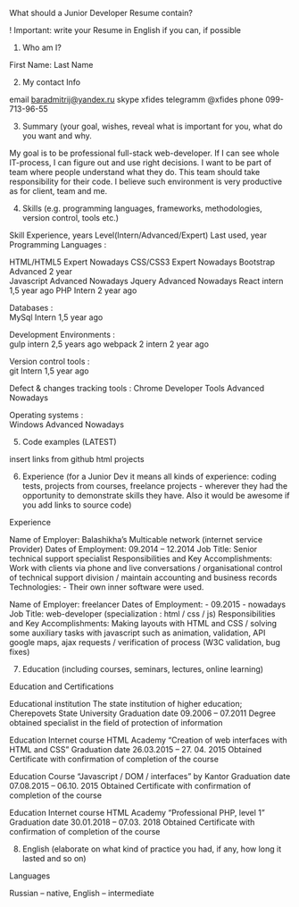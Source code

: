 What should a Junior Developer Resume contain?

! Important: write your Resume in English if you can, if possible

1. Who am I?

First Name: 
Last Name 


2. My contact Info 

email   baradmitrij@yandex.ru
skype         xfides
telegramm     @xfides
phone         099-713-96-55


3. Summary (your goal, wishes, reveal what is important for you, what do you want and why.


My goal is to be professional full-stack web-developer. If I can see whole IT-process, I can figure out and   use right decisions. I want to be part of team where people understand what they do. This team should take responsibility for their code. I believe such environment is very productive as for client, team and me. 


4. Skills (e.g. programming languages, frameworks, methodologies, version control, tools etc.)



Skill	Experience, years	Level(Intern/Advanced/Expert)	Last used, year
Programming Languages :	
  
  HTML/HTML5	Expert	Nowadays
	CSS/CSS3	Expert	Nowadays
	Bootstrap	Advanced	2 year	
	Javascript	Advanced	Nowadays
	Jquery	Advanced	Nowadays
	React	intern	1,5 year ago
	PHP	Intern	2 year ago
	
			
  Databases :	
  MySql	Intern	1,5 year ago
	
			
  Development Environments :	
  gulp	intern	2,5 years ago
	webpack 2	intern	2 year ago
			
  Version control tools :	
  git	Intern	1,5 year ago
			
  Defect & changes tracking tools :	
  Chrome Developer Tools	Advanced	Nowadays
			
  Operating systems :	
  Windows	Advanced	Nowadays
			


5. Code examples (LATEST)


insert links from github html projects

6. Experience (for a Junior Dev it means all kinds of experience: 
coding tests, projects from courses, freelance projects - wherever they 
had the opportunity to demonstrate skills they have. Also it would be 
awesome if you add links to source code)

 Experience 

Name of Employer: Balashikha’s  Multicable network (internet service Provider)
Dates of Employment: 09.2014 – 12.2014
Job Title: Senior technical support specialist
Responsibilities and Key Accomplishments:
Work with clients via phone and live conversations / organisational control of
 technical support division / maintain accounting and business records
Technologies: - Their own inner software were used.

Name of Employer: freelancer 
Dates of Employment: - 09.2015 - nowadays
Job Title: web-developer (specialization : html / css / js)
Responsibilities and Key Accomplishments: 
Making layouts with HTML and CSS /  solving some auxiliary tasks with javascript
 such as animation, validation, API google maps, ajax requests  /  verification 
 of process (W3C validation, bug fixes)





7. Education (including courses, seminars, lectures, online learning)

Education and Certifications

Educational institution	The state institution of higher education; Cherepovets 
State University
Graduation date	 09.2006 – 07.2011
Degree obtained	specialist in the field of protection of information

Education	Internet course HTML Academy “Creation of web interfaces with HTML 
and CSS”
Graduation date	 26.03.2015 – 27. 04. 2015
Obtained	Certificate with confirmation of completion of the course

Education 	Course “Javascript / DOM / interfaces” by Kantor
Graduation date	 07.08.2015 – 06.10. 2015
Obtained	Certificate with confirmation of completion of the course

Education 	Internet course HTML Academy “Professional PHP, level 1”
Graduation date	 30.01.2018 – 07.03. 2018
Obtained	Certificate with confirmation of completion of the course




8. English (elaborate on what kind of practice you had, if any, how long it lasted and so on)

Languages

Russian – native,
English – intermediate 
